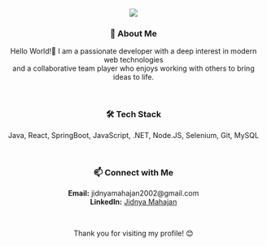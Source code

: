 <h1 align="center">
  <img src="https://readme-typing-svg.demolab.com?font=Montserrat&size=22&duration=2000&pause=1000&color=808080&center=true&vCenter=true&width=500&lines=Hey there! I'm Jidnya, a web enthusiast. 👩‍💻">
</h1>

### <h3 align="center">🌟 About Me </h3>

<p align="center">
  Hello World!👋 I am a passionate developer with a deep interest in modern web technologies <br>
  and a collaborative team player who enjoys working with others to bring ideas to life.
</p>
<br>
<h3 align="center">🛠️ Tech Stack </h3>

<p align="center">
   Java, React, SpringBoot, JavaScript, .NET, 
  Node.JS, Selenium, Git, MySQL
</p>
<br>
<h3 align="center">📫 Connect with Me </h3>

<p align="center">
  <b>Email:</b> jidnyamahajan2002@gmail.com <br>
  <b>LinkedIn:</b> <a href="https://www.linkedin.com/in/jidnya-mahajan-7405491b1/">Jidnya Mahajan</a>
</p>
<br>
<p align="center">
  Thank you for visiting my profile! 😊
</p>
